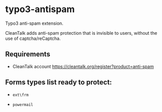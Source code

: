 # typo3-antispam
Typo3 anti-spam extension.

CleanTalk adds anti-spam protection that is invisible to users, without the use of captcha/reCaptcha.

## Requirements

* CleanTalk account https://cleantalk.org/register?product=anti-spam

## Forms types list ready to protect:
*     ext\frm
*     powermail
